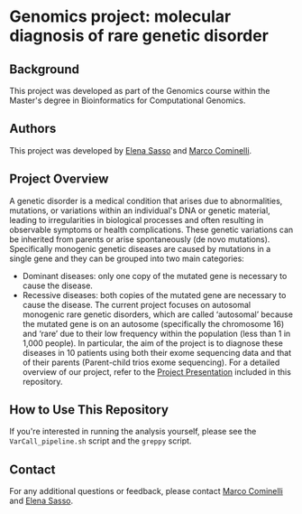 # Genomics project: molecular diagnosis of rare genetic disorder


## Background
This project was developed as part of the Genomics course within the Master's degree in Bioinformatics for Computational Genomics.

## Authors
This project was developed by [Elena Sasso](https://github.com/elenasasso) and [Marco Cominelli](https://github.com/marco-cominelli01).


## Project Overview
A genetic disorder is a medical condition that arises due to abnormalities, mutations, or variations within an individual's DNA or 
genetic material, leading to irregularities in biological processes and often resulting in observable symptoms or health complications. 
These genetic variations can be inherited from parents or arise spontaneously (de novo mutations).
Specifically monogenic genetic diseases are caused by mutations in a single gene and they can be grouped into two main categories:
- Dominant diseases: only one copy of the mutated gene is necessary to cause the disease.
- Recessive diseases: both copies of the mutated gene are necessary to cause the disease.
The current project focuses on autosomal monogenic rare genetic disorders, which are called ‘autosomal’ because the mutated gene is on an
autosome (specifically the chromosome 16) and ‘rare’ due to their low frequency within the population (less than 1 in 1,000 people).
In particular, the aim of the project is to diagnose these diseases in 10 patients using both their exome sequencing data and that of their
parents (Parent-child trios exome sequencing).
For a detailed overview of our project, refer to the [Project Presentation](project_presentation.pdf) included in this repository.


## How to Use This Repository
If you're interested in running the analysis yourself, please see the `VarCall_pipeline.sh` script and the `greppy` script.


## Contact
For any additional questions or feedback, please contact [Marco Cominelli](mailto:cominellimarco8@gmail.com) and [Elena Sasso](mailto:elenasasso01@gmail.com).

